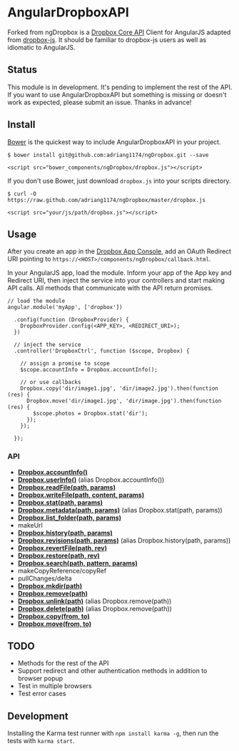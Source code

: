 # AngularDropboxAPI

Forked from ngDropbox is a [Dropbox Core API](https://www.dropbox.com/developers/core/docs) Client for AngularJS adapted from [dropbox-js](https://github.com/dropbox/dropbox-js). It should be familiar to dropbox-js users as well as idiomatic to AngularJS.


## Status

This module is in development. It's pending to implement the rest of the API. If you want to use AngularDropboxAPI but something is missing or doesn't work as expected, please submit an issue. Thanks in advance!


## Install

[Bower](http://bower.io/) is the quickest way to include AngularDropboxAPI in your project.

    $ bower install git@github.com:adriang1174/ngDropbox.git --save

    <script src="bower_components/ngDropbox/dropbox.js"></script>

If you don't use Bower, just download `dropbox.js` into your scripts directory.

    $ curl -O https://raw.github.com/adriang1174/ngDropbox/master/dropbox.js

    <script src="your/js/path/dropbox.js"></script>


## Usage

After you create an app in the [Dropbox App Console](https://www.dropbox.com/developers/apps), add an OAuth Redirect URI pointing to `https://<HOST>/components/ngDropbox/callback.html`.

In your AngularJS app, load the module. Inform your app of the App key and Redirect URI, then inject the service into your controllers and start making API calls. All methods that communicate with the API return promises.

    // load the module
    angular.module('myApp', ['dropbox'])

      .config(function (DropboxProvider) {
        DropboxProvider.config(<APP_KEY>, <REDIRECT_URI>);
      })

      // inject the service
      .controller('DropboxCtrl', function ($scope, Dropbox) {
        
        // assign a promise to scope
        $scope.accountInfo = Dropbox.accountInfo();

        // or use callbacks
        Dropbox.copy('dir/image1.jpg', 'dir/image2.jpg').then(function (res) {
          Dropbox.move('dir/image1.jpg', 'dir/image.jpg').then(function (res) {
            $scope.photos = Dropbox.stat('dir');
          });
        });

      });

### API

* [**Dropbox.accountInfo()**](https://www.dropbox.com/developers/core/docs#account-info)
* [**Dropbox.userInfo()**](https://www.dropbox.com/developers/core/docs#account-info) (alias Dropbox.accountInfo())
* [**Dropbox.readFile(path, params)**](https://www.dropbox.com/developers/core/docs)
* [**Dropbox.writeFile(path, content, params)**](https://www.dropbox.com/developers/core/docs)
* [**Dropbox.stat(path, params)**](https://www.dropbox.com/developers/core/docs#metadata)
* [**Dropbox.metadata(path, params)**](https://www.dropbox.com/developers/core/docs#metadata) (alias Dropbox.stat(path, params))
* [**Dropbox.list_folder(path, params)**](https://www.dropbox.com/developers/core/docs#metadata)
* makeUrl 
* [**Dropbox.history(path, params)**](https://www.dropbox.com/developers/core/docs#revisions)
* [**Dropbox.revisions(path, params)**](https://www.dropbox.com/developers/core/docs#revisions) (alias Dropbox.history(path, params))
* [**Dropbox.revertFile(path, rev)**]()
* [**Dropbox.restore(path, rev)**]()
* [**Dropbox.search(path, pattern, params)**]()
* makeCopyReference/copyRef
* pullChanges/delta
* [**Dropbox.mkdir(path)**](https://www.dropbox.com/developers/core/docs#fileops-create-folder)
* [**Dropbox.remove(path)**](https://www.dropbox.com/developers/core/docs#fileops-delete)
* [**Dropbox.unlink(path)**](https://www.dropbox.com/developers/core/docs#fileops-delete) (alias Dropbox.remove(path))
* [**Dropbox.delete(path)**](https://www.dropbox.com/developers/core/docs#fileops-delete) (alias Dropbox.remove(path))
* [**Dropbox.copy(from, to)**](https://www.dropbox.com/developers/core/docs#fileops-copy)
* [**Dropbox.move(from, to)**](https://www.dropbox.com/developers/core/docs#fileops-move)




## TODO

* Methods for the rest of the API
* Support redirect and other authentication methods in addition to browser popup
* Test in multiple browsers
* Test error cases


## Development

Installing the Karma test runner with `npm install karma -g`, then run the tests with `karma start`.


